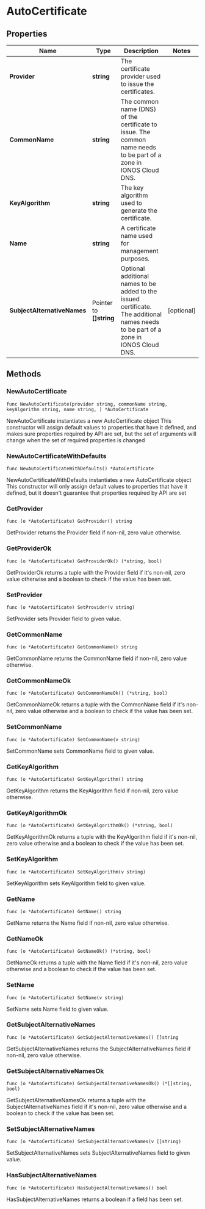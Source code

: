 # AutoCertificate

## Properties

|Name | Type | Description | Notes|
|------------ | ------------- | ------------- | -------------|
|**Provider** | **string** | The certificate provider used to issue the certificates. | |
|**CommonName** | **string** | The common name (DNS) of the certificate to issue. The common name needs to be part of a zone in IONOS Cloud DNS.  | |
|**KeyAlgorithm** | **string** | The key algorithm used to generate the certificate. | |
|**Name** | **string** | A certificate name used for management purposes. | |
|**SubjectAlternativeNames** | Pointer to **[]string** | Optional additional names to be added to the issued certificate. The additional names needs to be part of a zone in IONOS Cloud DNS.  | [optional] |

## Methods

### NewAutoCertificate

`func NewAutoCertificate(provider string, commonName string, keyAlgorithm string, name string, ) *AutoCertificate`

NewAutoCertificate instantiates a new AutoCertificate object
This constructor will assign default values to properties that have it defined,
and makes sure properties required by API are set, but the set of arguments
will change when the set of required properties is changed

### NewAutoCertificateWithDefaults

`func NewAutoCertificateWithDefaults() *AutoCertificate`

NewAutoCertificateWithDefaults instantiates a new AutoCertificate object
This constructor will only assign default values to properties that have it defined,
but it doesn't guarantee that properties required by API are set

### GetProvider

`func (o *AutoCertificate) GetProvider() string`

GetProvider returns the Provider field if non-nil, zero value otherwise.

### GetProviderOk

`func (o *AutoCertificate) GetProviderOk() (*string, bool)`

GetProviderOk returns a tuple with the Provider field if it's non-nil, zero value otherwise
and a boolean to check if the value has been set.

### SetProvider

`func (o *AutoCertificate) SetProvider(v string)`

SetProvider sets Provider field to given value.


### GetCommonName

`func (o *AutoCertificate) GetCommonName() string`

GetCommonName returns the CommonName field if non-nil, zero value otherwise.

### GetCommonNameOk

`func (o *AutoCertificate) GetCommonNameOk() (*string, bool)`

GetCommonNameOk returns a tuple with the CommonName field if it's non-nil, zero value otherwise
and a boolean to check if the value has been set.

### SetCommonName

`func (o *AutoCertificate) SetCommonName(v string)`

SetCommonName sets CommonName field to given value.


### GetKeyAlgorithm

`func (o *AutoCertificate) GetKeyAlgorithm() string`

GetKeyAlgorithm returns the KeyAlgorithm field if non-nil, zero value otherwise.

### GetKeyAlgorithmOk

`func (o *AutoCertificate) GetKeyAlgorithmOk() (*string, bool)`

GetKeyAlgorithmOk returns a tuple with the KeyAlgorithm field if it's non-nil, zero value otherwise
and a boolean to check if the value has been set.

### SetKeyAlgorithm

`func (o *AutoCertificate) SetKeyAlgorithm(v string)`

SetKeyAlgorithm sets KeyAlgorithm field to given value.


### GetName

`func (o *AutoCertificate) GetName() string`

GetName returns the Name field if non-nil, zero value otherwise.

### GetNameOk

`func (o *AutoCertificate) GetNameOk() (*string, bool)`

GetNameOk returns a tuple with the Name field if it's non-nil, zero value otherwise
and a boolean to check if the value has been set.

### SetName

`func (o *AutoCertificate) SetName(v string)`

SetName sets Name field to given value.


### GetSubjectAlternativeNames

`func (o *AutoCertificate) GetSubjectAlternativeNames() []string`

GetSubjectAlternativeNames returns the SubjectAlternativeNames field if non-nil, zero value otherwise.

### GetSubjectAlternativeNamesOk

`func (o *AutoCertificate) GetSubjectAlternativeNamesOk() (*[]string, bool)`

GetSubjectAlternativeNamesOk returns a tuple with the SubjectAlternativeNames field if it's non-nil, zero value otherwise
and a boolean to check if the value has been set.

### SetSubjectAlternativeNames

`func (o *AutoCertificate) SetSubjectAlternativeNames(v []string)`

SetSubjectAlternativeNames sets SubjectAlternativeNames field to given value.

### HasSubjectAlternativeNames

`func (o *AutoCertificate) HasSubjectAlternativeNames() bool`

HasSubjectAlternativeNames returns a boolean if a field has been set.


